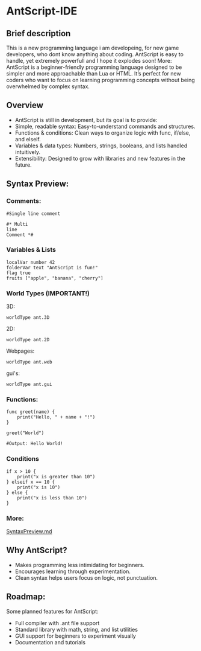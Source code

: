 # AntScript-IDE
## Brief description
This is a new programming language i am developeing, for new game developers, who dont know anything about coding. AntScript is easy to handle, yet extremely powerfull and I hope it explodes soon!
More:
AntScript is a beginner-friendly programming language designed to be simpler and more approachable than Lua or HTML. It’s perfect for new coders who want to focus on learning programming concepts without being overwhelmed by complex syntax.

## Overview
- AntScript is still in development, but its goal is to provide:
- Simple, readable syntax: Easy-to-understand commands and structures.
- Functions & conditions: Clean ways to organize logic with func, if/else, and elseif.
- Variables & data types: Numbers, strings, booleans, and lists handled intuitively.
- Extensibility: Designed to grow with libraries and new features in the future.

## Syntax Preview:
### Comments:
```
#Single line comment

#* Multi
line
Comment *#

```
### Variables & Lists
```
localVar number 42
folderVar text "AntScript is fun!"
flag true
fruits ["apple", "banana", "cherry"]
```
### World Types (IMPORTANT!)
3D:
```
worldType ant.3D
```
2D:
```
worldType ant.2D
```
Webpages:
```
worldType ant.web
```
gui's:
```
worldType ant.gui
```
### Functions:
```
func greet(name) {
    print("Hello, " + name + "!")
}

greet("World")

#Output: Hello World!
```
### Conditions
```
if x > 10 {
    print("x is greater than 10")
} elseif x == 10 {
    print("x is 10")
} else {
    print("x is less than 10")
}
```
### More:
[SyntaxPreview.md](https://github.com/AntScript-org/AntScript-IDE/blob/main/SyntaxPreview.md)
## Why AntScript? 

- Makes programming less intimidating for beginners.
- Encourages learning through experimentation.
- Clean syntax helps users focus on logic, not punctuation.

## Roadmap:
Some planned features for AntScript:
- Full compiler with .ant file support
- Standard library with math, string, and list utilities
- GUI support for beginners to experiment visually
- Documentation and tutorials
